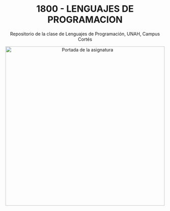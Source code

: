 <div align="center">

  # 1800 - LENGUAJES DE PROGRAMACION
  Repositorio de la clase de Lenguajes de Programación, UNAH, Campus Cortés
  
  <img aling="right" src = "https://campusvirtual.unah.edu.hn/pluginfile.php/1381446/course/overviewfiles/Tarjeta%20de%20Visita%20Disen%CC%83ador%20Web%20Ilustrado%20Amarillo%20%281%29.png" alt="Portada de la asignatura" width=500/>
</div>
